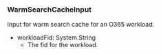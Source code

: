 ### WarmSearchCacheInput
Input for warm search cache for an O365 workload.

- workloadFid: System.String
  - The fid for the workload.
